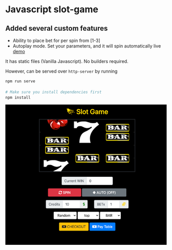 # Javascript slot-game

## Added several custom features

- Ability to place bet for per spin from [1-3]
- Autoplay mode. Set your parameters, and it will spin automatically
  live <a href="https://n1md7.github.io/slot-game">demo</a>
  
It has static files (Vanilla Javascript). No builders required.

However, can be served over `http-server` by running 
```bash
npm run serve

# Make sure you install dependencies first
npm install
```

![img.png](img/cover.png)
